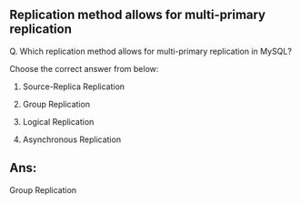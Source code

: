 ## Replication method allows for multi-primary replication

Q. Which replication method allows for multi-primary replication in MySQL?

Choose the correct answer from below:
  
  1. Source-Replica Replication

  2. Group Replication

  3. Logical Replication

  4. Asynchronous Replication

## Ans:
Group Replication
